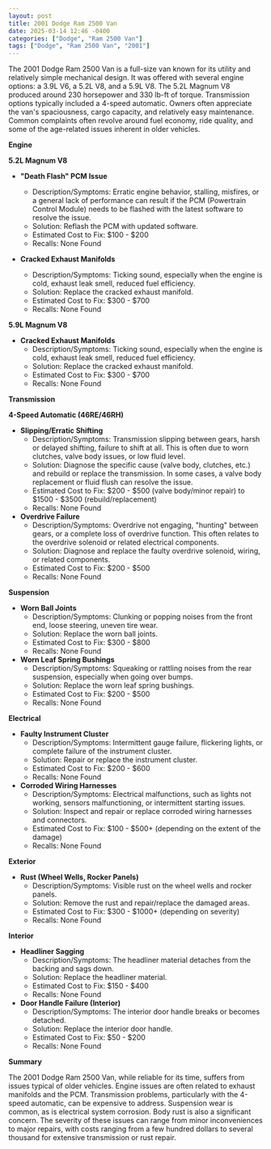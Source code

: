 ```yaml
---
layout: post
title: 2001 Dodge Ram 2500 Van
date: 2025-03-14 12:46 -0400
categories: ["Dodge", "Ram 2500 Van"]
tags: ["Dodge", "Ram 2500 Van", "2001"]
---
```

The 2001 Dodge Ram 2500 Van is a full-size van known for its utility and relatively simple mechanical design. It was offered with several engine options: a 3.9L V6, a 5.2L V8, and a 5.9L V8. The 5.2L Magnum V8 produced around 230 horsepower and 330 lb-ft of torque. Transmission options typically included a 4-speed automatic. Owners often appreciate the van's spaciousness, cargo capacity, and relatively easy maintenance. Common complaints often revolve around fuel economy, ride quality, and some of the age-related issues inherent in older vehicles.

**Engine**

**5.2L Magnum V8**

*   **"Death Flash" PCM Issue**
    *   Description/Symptoms: Erratic engine behavior, stalling, misfires, or a general lack of performance can result if the PCM (Powertrain Control Module) needs to be flashed with the latest software to resolve the issue.
    *   Solution: Reflash the PCM with updated software.
    *   Estimated Cost to Fix: $100 - $200
    *   Recalls: None Found

*   **Cracked Exhaust Manifolds**
    *   Description/Symptoms: Ticking sound, especially when the engine is cold, exhaust leak smell, reduced fuel efficiency.
    *   Solution: Replace the cracked exhaust manifold.
    *   Estimated Cost to Fix: $300 - $700
    *   Recalls: None Found

**5.9L Magnum V8**

*   **Cracked Exhaust Manifolds**
    *   Description/Symptoms: Ticking sound, especially when the engine is cold, exhaust leak smell, reduced fuel efficiency.
    *   Solution: Replace the cracked exhaust manifold.
    *   Estimated Cost to Fix: $300 - $700
    *   Recalls: None Found

**Transmission**

**4-Speed Automatic (46RE/46RH)**

*   **Slipping/Erratic Shifting**
    *   Description/Symptoms: Transmission slipping between gears, harsh or delayed shifting, failure to shift at all. This is often due to worn clutches, valve body issues, or low fluid level.
    *   Solution: Diagnose the specific cause (valve body, clutches, etc.) and rebuild or replace the transmission. In some cases, a valve body replacement or fluid flush can resolve the issue.
    *   Estimated Cost to Fix: $200 - $500 (valve body/minor repair) to $1500 - $3500 (rebuild/replacement)
    *   Recalls: None Found
*   **Overdrive Failure**
    *   Description/Symptoms: Overdrive not engaging, "hunting" between gears, or a complete loss of overdrive function. This often relates to the overdrive solenoid or related electrical components.
    *   Solution: Diagnose and replace the faulty overdrive solenoid, wiring, or related components.
    *   Estimated Cost to Fix: $200 - $500
    *   Recalls: None Found

**Suspension**

*   **Worn Ball Joints**
    *   Description/Symptoms: Clunking or popping noises from the front end, loose steering, uneven tire wear.
    *   Solution: Replace the worn ball joints.
    *   Estimated Cost to Fix: $300 - $800
    *   Recalls: None Found
*   **Worn Leaf Spring Bushings**
    *   Description/Symptoms: Squeaking or rattling noises from the rear suspension, especially when going over bumps.
    *   Solution: Replace the worn leaf spring bushings.
    *   Estimated Cost to Fix: $200 - $500
    *   Recalls: None Found

**Electrical**

*   **Faulty Instrument Cluster**
    *   Description/Symptoms: Intermittent gauge failure, flickering lights, or complete failure of the instrument cluster.
    *   Solution: Repair or replace the instrument cluster.
    *   Estimated Cost to Fix: $200 - $600
    *   Recalls: None Found
*   **Corroded Wiring Harnesses**
    *   Description/Symptoms: Electrical malfunctions, such as lights not working, sensors malfunctioning, or intermittent starting issues.
    *   Solution: Inspect and repair or replace corroded wiring harnesses and connectors.
    *   Estimated Cost to Fix: $100 - $500+ (depending on the extent of the damage)
    *   Recalls: None Found

**Exterior**

*   **Rust (Wheel Wells, Rocker Panels)**
    *   Description/Symptoms: Visible rust on the wheel wells and rocker panels.
    *   Solution: Remove the rust and repair/replace the damaged areas.
    *   Estimated Cost to Fix: $300 - $1000+ (depending on severity)
    *   Recalls: None Found

**Interior**

*   **Headliner Sagging**
    *   Description/Symptoms: The headliner material detaches from the backing and sags down.
    *   Solution: Replace the headliner material.
    *   Estimated Cost to Fix: $150 - $400
    *   Recalls: None Found
*   **Door Handle Failure (Interior)**
    *   Description/Symptoms: The interior door handle breaks or becomes detached.
    *   Solution: Replace the interior door handle.
    *   Estimated Cost to Fix: $50 - $200
    *   Recalls: None Found

**Summary**

The 2001 Dodge Ram 2500 Van, while reliable for its time, suffers from issues typical of older vehicles. Engine issues are often related to exhaust manifolds and the PCM. Transmission problems, particularly with the 4-speed automatic, can be expensive to address. Suspension wear is common, as is electrical system corrosion. Body rust is also a significant concern. The severity of these issues can range from minor inconveniences to major repairs, with costs ranging from a few hundred dollars to several thousand for extensive transmission or rust repair.

